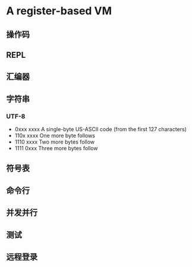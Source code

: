 # A register-based VM

## 操作码


## REPL


## 汇编器


## 字符串

### UTF-8

- 0xxx xxxx    A single-byte US-ASCII code (from the first 127 characters)
- 110x xxxx    One more byte follows
- 1110 xxxx    Two more bytes follow
- 1111 0xxx    Three more bytes follow



## 符号表


## 命令行


## 并发并行


## 测试


## 远程登录